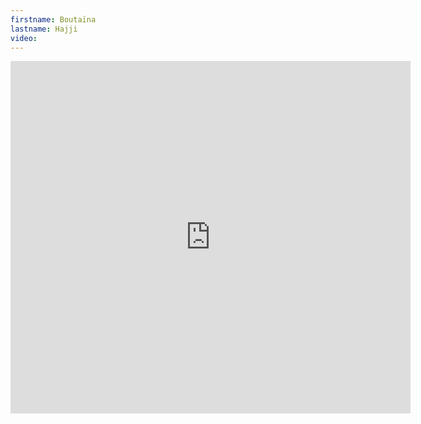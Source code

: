```yaml
--- 
firstname: Boutaïna
lastname: Hajji
video: 
--- 
```


<iframe src="https://player.vimeo.com/video/560840888" width="640" height="564" frameborder="0" allow="autoplay; fullscreen" allowfullscreen></iframe>
